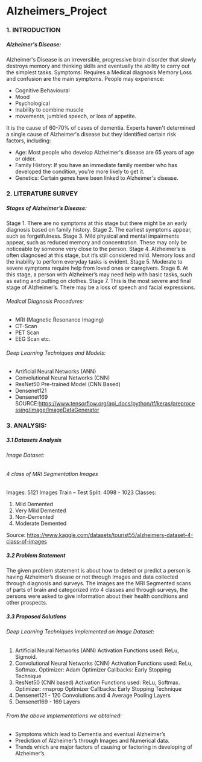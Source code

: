 # Alzheimers_Project
### 1. INTRODUCTION
##### Alzheimer's Disease:
Alzheimer's Disease is an irreversible, progressive brain disorder that slowly destroys memory
and thinking skills and eventually the ability to carry out the simplest tasks.
Symptoms:
Requires a Medical diagnosis
Memory Loss and confusion are the main symptoms.
People may experience:
* Cognitive Behavioural
* Mood
* Psychological
* Inability to combine muscle
* movements, jumbled speech, or loss of appetite.

It is the cause of 60-70% of cases of dementia.
Experts haven't determined a single cause of Alzheimer's disease but they identified certain risk
factors, including:
*  Age: Most people who develop Alzheimer's disease are 65 years of age or older.
* Family History: If you have an immediate family member who has developed the
condition, you're more likely to get it.
* Genetics: Certain genes have been linked to Alzheimer's disease.

### 2. LITERATURE SURVEY
##### Stages of Alzheimer’s Disease:
Stage 1. There are no symptoms at this stage but there might be an early diagnosis based on
family history.
Stage 2. The earliest symptoms appear, such as forgetfulness.
Stage 3. Mild physical and mental impairments appear, such as reduced memory and
concentration. These may only be noticeable by someone very close to the
person.
Stage 4. Alzheimer’s is often diagnosed at this stage, but it’s still considered mild. Memory
loss and the inability to perform everyday tasks is evident.
Stage 5. Moderate to severe symptoms require help from loved ones or caregivers.
Stage 6. At this stage, a person with Alzheimer’s may need help with basic tasks, such as
eating and putting on clothes.
Stage 7. This is the most severe and final stage of Alzheimer’s. There may be a loss of
speech and facial expressions.

###### Medical Diagnosis Procedures:
* MRI (Magnetic Resonance Imaging)
* CT-Scan
* PET Scan
* EEG Scan etc.
###### Deep Learning Techniques and Models:
* Artificial Neural Networks (ANN)
* Convolutional Neural Networks (CNN)
* ResNet50 Pre-trained Model (CNN Based)
* Densenet121
* Densenet169
SOURCE:https://www.tensorflow.org/api_docs/python/tf/keras/preprocessing/image/ImageDataGenerator

### 3. ANALYSIS:
##### 3.1 Datasets Analysis
###### Image Dataset:
###### 4 class of MRI Segmentation Images
Images: 5121 Images
Train – Test Split: 4098 - 1023
Classes:
1. Mild Demented
2. Very Mild Demented
3. Non-Demented
4. Moderate Demented

Source: https://www.kaggle.com/datasets/tourist55/alzheimers-dataset-4-class-of-images

##### 3.2 Problem Statement
The given problem statement is about how to detect or predict a person is having Alzheimer’s
disease or not through Images and data collected through diagnosis and surveys. The images are
the MRI Segmented scans of parts of brain and categorized into 4 classes and through surveys,
the persons were asked to give information about their health conditions and other prospects.

##### 3.3 Proposed Solutions
###### Deep Learning Techniques implemented on Image Dataset:
1. Artificial Neural Networks (ANN)
Activation Functions used: ReLu, Sigmoid.
2. Convolutional Neural Networks (CNN)
Activation Functions used: ReLu, Softmax.
Optimizer: Adam Optimizer
Callbacks: Early Stopping Technique
3. ResNet50 (CNN based)
Activation Functions used: ReLu, Softmax.
Optimizer: rmsprop Optimizer
Callbacks: Early Stopping Technique
4. Densenet121 - 120 Convolutions and 4 Average Pooling Layers 
5. Densenet169 - 169 Layers 

###### From the above implementations we obtained:
*  Symptoms which lead to Dementia and eventual Alzheimer’s
*  Prediction of Alzheimer’s through Images and Numerical data.
*  Trends which are major factors of causing or factoring in developing of Alzheimer’s.
